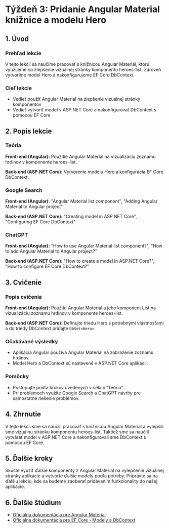 # Týždeň 3: Pridanie Angular Material knižnice a modelu Hero

## 1. Úvod

### Prehľad lekcie 

V tejto lekcii sa naučíme pracovať s knižnicou Angular Material, ktorú využijeme na zlepšenie vizuálnej stránky komponentu heroes-list. Zároveň vytvoríme model Hero a nakonfigurujeme EF Core DbContext.

### Cieľ lekcie

- Vedieť použiť Angular Material na zlepšenie vizuálnej stránky komponentov
- Vedieť vytvoriť model v ASP.NET Core a nakonfigurovať DbContext s pomocou EF Core

## 2. Popis lekcie

### Teória

**Front-end (Angular):** Použitie Angular Material na vizualizáciu zoznamu hrdinov v komponente heroes-list.

**Back-end (ASP.NET Core):** Vytvorenie modelu Hero a konfigurácia EF Core DbContext.

### Google Search

**Front-end (Angular):** "Angular Material list component", "Adding Angular Material to Angular project"

**Back-end (ASP.NET Core):** "Creating model in ASP.NET Core", "Configuring EF Core DbContext"

### ChatGPT

**Front-end (Angular):** "How to use Angular Material list component?", "How to add Angular Material to Angular project?"

**Back-end (ASP.NET Core):** "How to create a model in ASP.NET Core?", "How to configure EF Core DbContext?"

## 3. Cvičenie

### Popis cvičenia

**Front-end (Angular):** Použite Angular Material a jeho komponent List na vizualizáciu zoznamu hrdinov v komponente heroes-list.

**Back-end (ASP.NET Core):** Definujte triedu Hero s potrebnými vlastnosťami a do triedy DbContext pridajte `DbSet<Hero>`.

### Očakávané výsledky

- Aplikácia Angular používa Angular Material na zobrazenie zoznamu hrdinov.
- Model Hero a DbContext sú nastavené v ASP.NET Core aplikácii.

### Pomôcky

- Postupujte podľa krokov uvedených v sekcii "Teória".
- Pri problémoch využite Google Search a ChatGPT návrhy pre samostatné riešenie problémov.

## 4. Zhrnutie

V tejto lekcii sme sa naučili pracovať s knižnicou Angular Material a vylepšili sme vizuálnu stránku komponentu heroes-list. Taktiež sme sa naučili vytvárať model v ASP.NET Core a nakonfigurovali sme DbContext s pomocou EF Core.

## 5. Ďalšie kroky

Skúste využiť ďalšie komponenty z Angular Material na vylepšenie vizuálnej stránky aplikácie a vytvorte ďalšie modely podľa potreby. Pripravte sa na ďalšiu lekciu, kde sa budeme zaoberať pridávaním funkcionality do našej aplikácie.

## 6. Ďalšie štúdium

- [Oficiálna dokumentácia pre Angular Material](https://material.angular.io/)
- [Oficiálna dokumentácia pre EF Core - Modely a DbContext](https://docs.microsoft.com/en-us/ef/core/dbcontext-configuration/)
